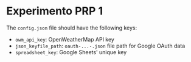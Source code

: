# Experimento PRP 1

The `config.json` file should have the following keys:
* `owm_api_key`: OpenWeatherMap API key
* `json_keyfile_path`: `oauth-...-.json` file path for Google OAuth data
* `spreadsheet_key`: Google Sheets' unique key
